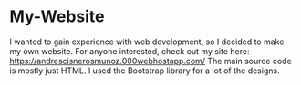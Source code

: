 # My-Website
I wanted to gain experience with web development, so I decided to make my own website. For anyone interested, check out my site here: https://andrescisnerosmunoz.000webhostapp.com/
The main source code is mostly just HTML. I used the Bootstrap library for a lot of the designs.
